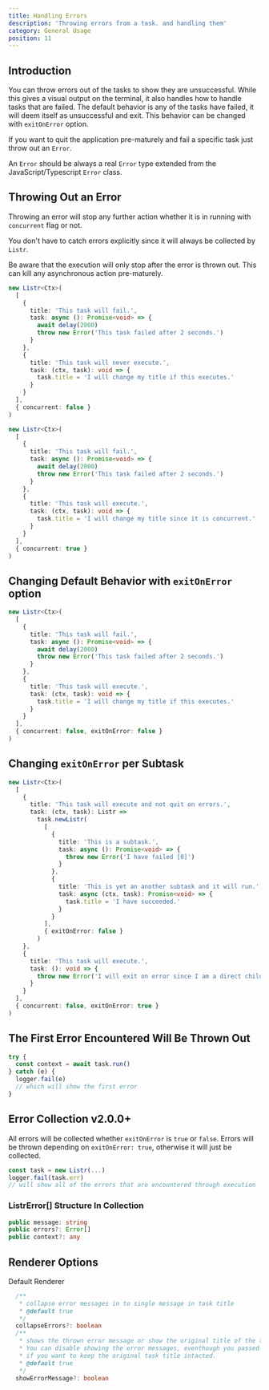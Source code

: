 ```yaml
---
title: Handling Errors
description: 'Throwing errors from a task. and handling them'
category: General Usage
position: 11
---
```


## Introduction

You can throw errors out of the tasks to show they are unsuccessful. While this gives a visual output on the terminal, it also handles how to handle tasks that are failed. The default behavior is any of the tasks have failed, it will deem itself as unsuccessful and exit. This behavior can be changed with `exitOnError` option.

If you want to quit the application pre-maturely and fail a specific task just throw out an `Error`.

<alert type="warning">

An `Error` should be always a real `Error` type extended from the JavaScript/Typescript `Error` class.

</alert>

## Throwing Out an Error

Throwing an error will stop any further action whether it is in running with `concurrent` flag or not.

<alert type="info">

You don't have to catch errors explicitly since it will always be collected by `Listr`.

</alert>

<alert type="warning">

Be aware that the execution will only stop after the error is thrown out. This can kill any asynchronous action pre-maturely.

</alert>

```typescript
new Listr<Ctx>(
  [
    {
      title: 'This task will fail.',
      task: async (): Promise<void> => {
        await delay(2000)
        throw new Error('This task failed after 2 seconds.')
      }
    },
    {
      title: 'This task will never execute.',
      task: (ctx, task): void => {
        task.title = 'I will change my title if this executes.'
      }
    }
  ],
  { concurrent: false }
)
```

```typescript
new Listr<Ctx>(
  [
    {
      title: 'This task will fail.',
      task: async (): Promise<void> => {
        await delay(2000)
        throw new Error('This task failed after 2 seconds.')
      }
    },
    {
      title: 'This task will execute.',
      task: (ctx, task): void => {
        task.title = 'I will change my title since it is concurrent.'
      }
    }
  ],
  { concurrent: true }
)
```

## Changing Default Behavior with `exitOnError` option

```typescript
new Listr<Ctx>(
  [
    {
      title: 'This task will fail.',
      task: async (): Promise<void> => {
        await delay(2000)
        throw new Error('This task failed after 2 seconds.')
      }
    },
    {
      title: 'This task will execute.',
      task: (ctx, task): void => {
        task.title = 'I will change my title if this executes.'
      }
    }
  ],
  { concurrent: false, exitOnError: false }
)
```

## Changing `exitOnError` per Subtask

```typescript
new Listr<Ctx>(
  [
    {
      title: 'This task will execute and not quit on errors.',
      task: (ctx, task): Listr =>
        task.newListr(
          [
            {
              title: 'This is a subtask.',
              task: async (): Promise<void> => {
                throw new Error('I have failed [0]')
              }
            },
            {
              title: 'This is yet an another subtask and it will run.',
              task: async (ctx, task): Promise<void> => {
                task.title = 'I have succeeded.'
              }
            }
          ],
          { exitOnError: false }
        )
    },
    {
      title: 'This task will execute.',
      task: (): void => {
        throw new Error('I will exit on error since I am a direct child of parent task.')
      }
    }
  ],
  { concurrent: false, exitOnError: true }
)
```

## The First Error Encountered Will Be Thrown Out

```typescript
try {
  const context = await task.run()
} catch (e) {
  logger.fail(e)
  // which will show the first error
}
```

## Error Collection <badge>v2.0.0+</badge>

All errors will be collected whether `exitOnError` is `true` or `false`. Errors will be thrown depending on `exitOnError: true`, otherwise it will just be collected.

```typescript
const task = new Listr(...)
logger.fail(task.err)
// will show all of the errors that are encountered through execution
```

### ListrError[] Structure In Collection

```typescript
public message: string
public errors?: Error[]
public context?: any
```

## Renderer Options

<badge>Default Renderer</badge>

```typescript
  /**
   * collapse error messages in to single message in task title
   * @default true
   */
  collapseErrors?: boolean
  /**
   * shows the thrown error message or show the original title of the task, this will also disable collapseErrors mode
   * You can disable showing the error messages, eventhough you passed in a message by settings this option,
   * if you want to keep the original task title intacted.
   * @default true
   */
  showErrorMessage?: boolean
```
